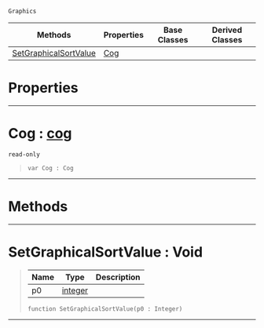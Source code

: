  `Graphics`

|Methods|Properties|Base Classes|Derived Classes|
|---|---|---|---|
|[SetGraphicalSortValue](graphicalentry.md#setgraphicalsortvalue-vo)|[Cog](graphicalentry.md#cog-zilch-engine-document)| | |


 #  Properties


---  
 #  Cog : [cog](cog.md)

 `read-only`

> 
> ```TS:Nada
> var Cog : Cog


---  
 #  Methods


---  
 #  SetGraphicalSortValue : Void

> 
> |Name|Type|Description|
> |---|---|---|
> |p0|[integer](../nada_base_types/integer.md)| |
> ```TS:Nada
> function SetGraphicalSortValue(p0 : Integer)
> ``` 


---  
 

 